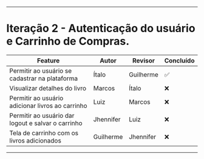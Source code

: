 
---

# Iteração 2 - Autenticação do usuário e Carrinho de Compras.

| Feature                                                                        | Autor     | Revisor   | Concluído |
| ------------------------------------------------------------------------------ | --------- | --------- | --------- |
| Permitir ao usuário se cadastrar na plataforma     | Ítalo |Guilherme| ✅
| Visualizar detalhes do livro                       | Marcos    |Ítalo | ❌
| Permitir ao usuário adicionar livros ao carrinho   | Luiz      |Marcos |  ❌
| Permitir ao usuário dar logout e salvar o carrinho | Jhennifer |Luiz | ❌
| Tela de carrinho com os livros adicionados         |  Guilherme   |Jhennifer | ❌

---

